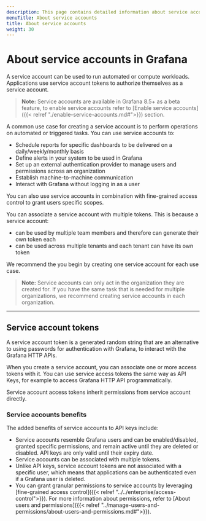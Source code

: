 ```yaml
---
description: This page contains detailed information about service accounts in Grafana
menuTitle: About service accounts
title: About service accounts
weight: 30
---
```


# About service accounts in Grafana

A service account can be used to run automated or compute workloads. Applications use service account tokens to authorize themselves as a service account.

> **Note:** Service accounts are available in Grafana 8.5+ as a beta feature, to enable service accounts refer to [Enable service accounts]({{< relref "./enable-service-accounts.md#">}}) section.

A common use case for creating a service account is to perform operations on automated or triggered tasks. You can use service accounts to:

- Schedule reports for specific dashboards to be delivered on a daily/weekly/monthly basis
- Define alerts in your system to be used in Grafana
- Set up an external authentication provider to manage users and permissions across an organization
- Establish machine-to-machine communication
- Interact with Grafana without logging in as a user

You can also use service accounts in combination with fine-grained access control to grant users specific scopes.

You can associate a service account with multiple tokens. This is because a service account:

- can be used by multiple team members and therefore can generate their own token each
- can be used across multiple tenants and each tenant can have its own token

We recommend the you begin by creating one service account for each use case.

> **Note:** Service accounts can only act in the organization they are created for. If you have the same task that is needed for multiple organizations, we recommend creating service accounts in each organization.

---

## Service account tokens

A service account token is a generated random string that are an alternative to using passwords for authentication with Grafana, to interact with the Grafana HTTP APIs.

When you create a service account, you can associate one or more access tokens with it. You can use service access tokens the same way as API Keys, for example to access Grafana HTTP API programmatically.

Service account access tokens inherit permissions from service account directly.

### Service accounts benefits

The added benefits of service accounts to API keys include:

- Service accounts resemble Grafana users and can be enabled/disabled, granted specific permissions, and remain active until they are deleted or disabled. API keys are only valid until their expiry date.
- Service accounts can be associated with multiple tokens.
- Unlike API keys, service account tokens are not associated with a specific user, which means that applications can be authenticated even if a Grafana user is deleted.
- You can grant granular permissions to service accounts by leveraging [fine-grained access control]({{< relref "../../enterprise/access-control">}}). For more information about permissions, refer to [About users and permissions]({{< relref "../manage-users-and-permissions/about-users-and-permissions.md#">}}).
